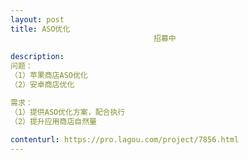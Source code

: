 ```yaml
---                
layout: post       
title: ASO优化
                                招募中
           
description: 
问题：
（1）苹果商店ASO优化
（2）安卓商店优化

需求：
（1）提供ASO优化方案，配合执行
（2）提升应用商店自然量
     
contenturl: https://pro.lagou.com/project/7856.html      
---                 
```

